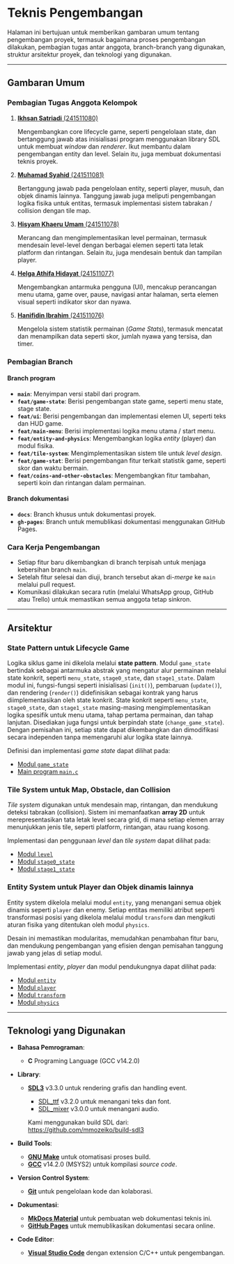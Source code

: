 # Teknis Pengembangan

Halaman ini bertujuan untuk memberikan gambaran umum tentang pengembangan proyek, termasuk bagaimana proses pengembangan dilakukan, pembagian tugas antar anggota, branch-branch yang digunakan, struktur arsitektur proyek, dan teknologi yang digunakan.

---

## Gambaran Umum

### Pembagian Tugas Anggota Kelompok

1. [**Ikhsan Satriadi** (241511080)](https://github.com/ikhsan3adi)

     Mengembangkan core lifecycle game, seperti pengelolaan state, dan bertanggung jawab atas inisialisasi program menggunakan library SDL untuk membuat _window_ dan _renderer_. Ikut membantu dalam pengembangan entity dan level. Selain itu, juga membuat dokumentasi teknis proyek.

2. [**Muhamad Syahid** (241511081)](https://github.com/muhamadSyahid)

     Bertanggung jawab pada pengelolaan entity, seperti player, musuh, dan objek dinamis lainnya. Tanggung jawab juga meliputi pengembangan logika fisika untuk entitas, termasuk implementasi sistem tabrakan / collision dengan tile map.

3. [**Hisyam Khaeru Umam** (241511078)](https://github.com/Umeem26)

     Merancang dan mengimplementasikan level permainan, termasuk mendesain level-level dengan berbagai elemen seperti tata letak platform dan rintangan. Selain itu, juga mendesain bentuk dan tampilan player.

4. [**Helga Athifa Hidayat** (241511077)](https://github.com/helga1406)

     Mengembangkan antarmuka pengguna (UI), mencakup perancangan menu utama, game over, pause, navigasi antar halaman, serta elemen visual seperti indikator skor dan nyawa.

5. [**Hanifidin Ibrahim** (241511076)](https://github.com/Hanif13579)

     Mengelola sistem statistik permainan (_Game Stats_), termasuk mencatat dan menampilkan data seperti skor, jumlah nyawa yang tersisa, dan timer.

### Pembagian Branch

#### Branch program

- **`main`**: Menyimpan versi stabil dari program.
- **`feat/game-state`**: Berisi pengembangan state game, seperti menu state, stage state.
- **`feat/ui`**: Berisi pengembangan dan implementasi elemen UI, seperti teks dan HUD game.
- **`feat/main-menu`**: Berisi implementasi logika menu utama / start menu.
- **`feat/entity-and-physics`**: Mengembangkan logika _entity_ (player) dan modul fisika.
- **`feat/tile-system`**: Mengimplementasikan sistem tile untuk _level design_.
- **`feat/game-stat`**: Berisi pengembangan fitur terkait statistik game, seperti skor dan waktu bermain.
- **`feat/coins-and-other-obstacles`**: Mengembangkan fitur tambahan, seperti koin dan rintangan dalam permainan.

#### Branch dokumentasi

- **`docs`**: Branch khusus untuk dokumentasi proyek.
- **`gh-pages`**: Branch untuk memublikasi dokumentasi menggunakan GitHub Pages.

### Cara Kerja Pengembangan

- Setiap fitur baru dikembangkan di branch terpisah untuk menjaga kebersihan branch `main`.
- Setelah fitur selesai dan diuji, branch tersebut akan di-_merge_ ke `main` melalui pull request.
- Komunikasi dilakukan secara rutin (melalui WhatsApp group, GitHub atau Trello) untuk memastikan semua anggota tetap sinkron.

---

## Arsitektur

### State Pattern untuk Lifecycle Game

Logika siklus game ini dikelola melalui **state pattern**. Modul `game_state` bertindak sebagai antarmuka abstrak yang mengatur alur permainan melalui state konkrit, seperti `menu_state`, `stage0_state`, dan `stage1_state`. Dalam modul ini, fungsi-fungsi seperti inisialisasi (`init()`), pembaruan (`update()`), dan rendering (`render()`) didefinisikan sebagai kontrak yang harus diimplementasikan oleh state konkrit. State konkrit seperti `menu_state`, `stage0_state`, dan `stage1_state` masing-masing mengimplementasikan logika spesifik untuk menu utama, tahap pertama permainan, dan tahap lanjutan. Disediakan juga fungsi untuk berpindah state (`change_game_state`). Dengan pemisahan ini, setiap state dapat dikembangkan dan dimodifikasi secara independen tanpa memengaruhi alur logika state lainnya.

Definisi dan implementasi _game state_ dapat dilihat pada:

- [Modul `game_state`](./modules/game_state.md)
- [Main program `main.c`](./modules/main.md)

### Tile System untuk Map, Obstacle, dan Collision

_Tile system_ digunakan untuk mendesain map, rintangan, dan mendukung deteksi tabrakan (collision). Sistem ini memanfaatkan **array 2D** untuk merepresentasikan tata letak level secara grid, di mana setiap elemen array menunjukkan jenis tile, seperti platform, rintangan, atau ruang kosong.

Implementasi dan penggunaan _level_ dan _tile system_ dapat dilihat pada:

- [Modul `level`](./modules/level.md)
- [Modul `stage0_state`](./modules/stage0_state.md)
- [Modul `stage1_state`](./modules/stage1_state.md)

### Entity System untuk Player dan Objek dinamis lainnya

Entity system dikelola melalui modul `entity`, yang menangani semua objek dinamis seperti `player` dan enemy. Setiap entitas memiliki atribut seperti transformasi posisi yang dikelola melalui modul `transform` dan mengikuti aturan fisika yang ditentukan oleh modul `physics`.

Desain ini memastikan modularitas, memudahkan penambahan fitur baru, dan mendukung pengembangan yang efisien dengan pemisahan tanggung jawab yang jelas di setiap modul.

Implementasi _entity_, _player_ dan modul pendukungnya dapat dilihat pada:

- [Modul `entity`](./modules/entity.md)
- [Modul `player`](./modules/player.md)
- [Modul `transform`](./modules/transform.md)
- [Modul `physics`](./modules/physics.md)

---

## Teknologi yang Digunakan

- **Bahasa Pemrograman**:
    - **C** Programing Language (GCC v14.2.0)
- **Library**:
    - [**SDL3**](https://www.libsdl.org/) v3.3.0 untuk rendering grafis dan handling event.
        - [SDL_ttf](https://wiki.libsdl.org/SDL3_ttf/FrontPage) v3.2.0 untuk menangani teks dan font.
        - [SDL_mixer](https://wiki.libsdl.org/SDL3_mixer/FrontPage) v3.0.0 untuk menangani audio.

        Kami menggunakan build SDL dari: <https://github.com/mmozeiko/build-sdl3>

- **Build Tools**:
    - [**GNU Make**](https://www.gnu.org/software/make/) untuk otomatisasi proses build.
    - [**GCC**](https://packages.msys2.org/packages/mingw-w64-x86_64-gcc) v14.2.0 (MSYS2) untuk kompilasi _source code_.
- **Version Control System**:
    - [**Git**](https://git-scm.com/) untuk pengelolaan kode dan kolaborasi.
- **Dokumentasi**:
    - [**MkDocs Material**](https://squidfunk.github.io/mkdocs-material/) untuk pembuatan web dokumentasi teknis ini.
    - [**GitHub Pages**](https://pages.github.com/) untuk memublikasikan dokumentasi secara online.
- **Code Editor**:
    - [**Visual Studio Code**](https://code.visualstudio.com/) dengan extension C/C++ untuk pengembangan.
